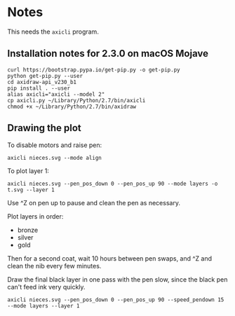# Notes

This needs the `axicli` program.

## Installation notes for 2.3.0 on macOS Mojave

```
curl https://bootstrap.pypa.io/get-pip.py -o get-pip.py
python get-pip.py --user
cd axidraw-api_v230_b1
pip install . --user
alias axicli="axicli --model 2"
cp axicli.py ~/Library/Python/2.7/bin/axicli
chmod +x ~/Library/Python/2.7/bin/axidraw
```

## Drawing the plot

To disable motors and raise pen:

```
axicli nieces.svg --mode align
```

To plot layer 1:

```
axicli nieces.svg --pen_pos_down 0 --pen_pos_up 90 --mode layers -o t.svg --layer 1
```

Use ^Z on pen up to pause and clean the pen as necessary.

Plot layers in order:

- bronze
- silver
- gold

Then for a second coat, wait 10 hours between pen swaps, and ^Z and clean the
nib every few minutes. 

Draw the final black layer in one pass with the pen slow, since the black pen
can't feed ink very quickly.

```
axicli nieces.svg --pen_pos_down 0 --pen_pos_up 90 --speed_pendown 15 --mode layers --layer 1
```

